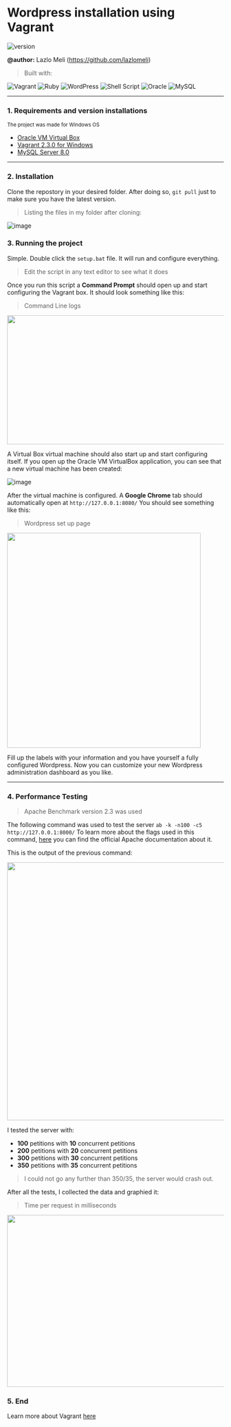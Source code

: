 # Wordpress installation using Vagrant
![version](https://img.shields.io/badge/version-1.0-blue)

**@author:** Lazlo Meli (https://github.com/lazlomeli)

> Built with: 

![Vagrant](https://img.shields.io/badge/vagrant-%231563FF.svg?style=for-the-badge&logo=vagrant&logoColor=white)
![Ruby](https://img.shields.io/badge/ruby-%23CC342D.svg?style=for-the-badge&logo=ruby&logoColor=white)
![WordPress](https://img.shields.io/badge/WordPress-%23117AC9.svg?style=for-the-badge&logo=WordPress&logoColor=white)
![Shell Script](https://img.shields.io/badge/shell_script-%23121011.svg?style=for-the-badge&logo=gnu-bash&logoColor=white)
![Oracle](https://img.shields.io/badge/Oracle-F80000?style=for-the-badge&logo=oracle&logoColor=white)
![MySQL](https://img.shields.io/badge/mysql-%2300f.svg?style=for-the-badge&logo=mysql&logoColor=white)

_______________________________________________________________

### 1. Requirements and version installations
<sup>The project was made for Windows OS</sup>
- [Oracle VM Virtual Box](https://www.virtualbox.org/wiki/Downloads) 
- [Vagrant 2.3.0 for Windows](https://www.vagrantup.com/downloads)
- [MySQL Server 8.0](https://dev.mysql.com/downloads/mysql/)

_______________________________________________________________

### 2. Installation
Clone the repostory in your desired folder. After doing so, `git pull` just to make sure you have the latest version.
> Listing the files in my folder after cloning:

![image](https://user-images.githubusercontent.com/72606659/194422481-6b71fe31-383b-4ba8-bacc-5052a6ab4c68.png)

### 3. Running the project
Simple. Double click the `setup.bat` file. It will run and configure everything.
> Edit the script in any text editor to see what it does

Once you run this script a **Command Prompt** should open up and start configuring the Vagrant box. It should look something like this:
> Command Line logs

<img src="https://user-images.githubusercontent.com/72606659/194424879-b29db742-f28c-46be-9bb7-16f4025fdfc9.png" width="700" height="300">

A Virtual Box virtual machine should also start up and start configuring itself.
If you open up the Oracle VM VirtualBox application, you can see that a new virtual machine has been created:

![image](https://user-images.githubusercontent.com/72606659/194425206-6aeabc70-3c07-4fd4-98b9-37492a7d4c0d.png)

After the virtual machine is configured. A **Google Chrome** tab should automatically open at `http://127.0.0.1:8080/`
You should see something like this:
> Wordpress set up page

<img src="https://user-images.githubusercontent.com/72606659/194426321-b1a7b03a-77d5-490b-ab14-a29bea32cf59.png" width="450" height="500">

Fill up the labels with your information and you have yourself a fully configured Wordpress. Now you can customize your new Wordpress administration dashboard as you like.

_______________________________________________________________

### 4. Performance Testing
> Apache Benchmark version 2.3 was used

The following command was used to test the server `ab -k -n100 -c5 http://127.0.0.1:8000/`
To learn more about the flags used in this command, [here](https://httpd.apache.org/docs/2.4/programs/ab.html) you can find the official Apache documentation about it.

This is the output of the previous command:

<img src="https://user-images.githubusercontent.com/72606659/194429378-c5eb790e-b7de-4b74-bc1c-99a528ef65e0.png" width="600" height="600">

I tested the server with: 
- **100** petitions with **10** concurrent petitions
- **200** petitions with **20** concurrent petitions
- **300** petitions with **30** concurrent petitions
- **350** petitions with **35** concurrent petitions

> I could not go any further than 350/35, the server would crash out.

After all the tests, I collected the data and graphied it:
> Time per request in milliseconds

<img src="https://user-images.githubusercontent.com/72606659/194429891-2577c8dc-a68a-4593-9032-709a7416b26c.png" width="600" height="400">

### 5. End
Learn more about Vagrant [here](https://www.vagrantup.com/docs)
